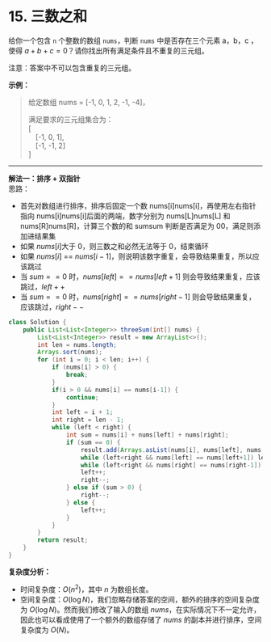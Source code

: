 # 15. 三数之和

给你一个包含 `n` 个整数的数组 `nums`，判断 `nums` 中是否存在三个元素 a，b，c ，使得 $a + b + c = 0 ？$请你找出所有满足条件且不重复的三元组。

注意：答案中不可以包含重复的三元组。

**示例：**
> 给定数组 nums = [-1, 0, 1, 2, -1, -4]，
>
>满足要求的三元组集合为：  
>[  
>&emsp;[-1, 0, 1],  
>&emsp;[-1, -1, 2]  
>]

---
**解法一：排序 + 双指针**  
思路：  

* 首先对数组进行排序，排序后固定一个数 nums[i]nums[i]，再使用左右指针指向 nums[i]nums[i]后面的两端，数字分别为 nums[L]nums[L] 和 nums[R]nums[R]，计算三个数的和 sumsum 判断是否满足为 00，满足则添加进结果集  
* 如果 $nums[i]$大于 $0$，则三数之和必然无法等于 $0$，结束循环  
* 如果 $nums[i]$ == $nums[i−1]$，则说明该数字重复，会导致结果重复，所以应该跳过  
* 当 $sum == 0$ 时，$nums[left] == nums[left+1]$ 则会导致结果重复，应该跳过，$left++$  
* 当 $sum == 0$ 时，$nums[right] == nums[right-1]$ 则会导致结果重复，应该跳过，$right--$  

```Java
class Solution {
    public List<List<Integer>> threeSum(int[] nums) {
        List<List<Integer>> result = new ArrayList<>();
        int len = nums.length;
        Arrays.sort(nums);
        for (int i = 0; i < len; i++) {
            if (nums[i] > 0) {
                break;
            }
            if(i > 0 && nums[i] == nums[i-1]) {
                continue;
            }
            int left = i + 1;
            int right = len - 1;
            while (left < right) {
                int sum = nums[i] + nums[left] + nums[right];
                if (sum == 0) {
                    result.add(Arrays.asList(nums[i], nums[left], nums[right]));
                    while (left<right && nums[left] == nums[left+1]) left++; // 去重
                    while (left<right && nums[right] == nums[right-1]) right--; // 去重
                    left++;
                    right--;
                } else if (sum > 0) {
                    right--;
                } else {
                    left++;
                }
            }
        }
        return result;
    }
}
```

**复杂度分析：**  

* 时间复杂度：$O(n^2)$，其中 $n$ 为数组长度。
* 空间复杂度：$O(\log N)$，我们忽略存储答案的空间，额外的排序的空间复杂度为 $O(\log N)$。然而我们修改了输入的数组 $\textit{nums}$，在实际情况下不一定允许，因此也可以看成使用了一个额外的数组存储了 $\textit{nums}$ 的副本并进行排序，空间复杂度为 $O(N)$。
